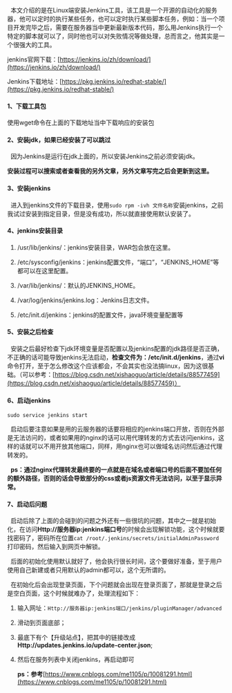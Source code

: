 &nbsp;&nbsp;本文介绍的是在Linux端安装Jenkins工具，该工具是一个开源的自动化的服务器，他可以定时的执行某些任务，也可以定时执行某些脚本任务，例如：当一个项目开发完毕之后，需要在服务器当中更新最新版本代码，那么用Jenkins执行一个特定的脚本就可以了，同时他也可以对失败情况等做处理，总而言之，他其实是一个很强大的工具。

jenkins官网下载：[https://jenkins.io/zh/download/](https://jenkins.io/zh/download/)

Jenkins下载地址：[https://pkg.jenkins.io/redhat-stable/](https://pkg.jenkins.io/redhat-stable/)

#### 1、下载工具包

使用wget命令在上面的下载地址当中下载响应的安装包

#### 2、安装jdk，如果已经安装了可以跳过

&nbsp;&nbsp;因为Jenkins是运行在jdk上面的，所以安装Jenkins之前必须安装jdk。

**安装过程可以搜索或者查看我的另外文章，另外文章写完之后会更新到这里。**

#### 3、安装jenkins

&nbsp;&nbsp;进入到jenkins文件的下载目录，使用`sudo rpm -ivh 文件名称`安装jenkins，之前我试过安装到指定目录，但是没有成功，所以就直接使用默认安装了。

#### 4、jenkins安装目录

1. /usr/lib/jenkins/：jenkins安装目录，WAR包会放在这里。

2. /etc/sysconfig/jenkins：jenkins配置文件，“端口”，“JENKINS_HOME”等都可以在这里配置。

3. /var/lib/jenkins/：默认的JENKINS_HOME。

4. /var/log/jenkins/jenkins.log：Jenkins日志文件。

5. /etc/init.d/jenkins：jenkins的配置文件，java环境变量配置等

#### 5、安装之后检查

&nbsp;&nbsp;安装之后最好检查下jdk环境变量是否配置以及jenkins配置的jdk路径是否正确，不正确的话可能导致jenkins无法启动，**检查文件为：/etc/init.d/jenkins**，通过**vi**命令打开，至于怎么修改这个应该都会，不会其实也没法搞linux，因为这很基础。（可以参考：[https://blog.csdn.net/xishaoguo/article/details/88577459](https://blog.csdn.net/xishaoguo/article/details/88577459)）

#### 6、启动jenkins

`sudo service jenkins start`

&nbsp;&nbsp;启动后要注意如果是用的云服务器的话要将相应的jenkins端口开放，否则在外部是无法访问的，或者如果用的nginx的话可以用代理转发的方式去访问jenkins，这样的话就可以不用开放其他端口，同样，用nginx也可以做域名访问然后通过代理转发的。

&nbsp;&nbsp;**ps：通过nginx代理转发最终要的一点就是在域名或者端口号的后面不要加任何的额外路径，否则的话会导致部分的css或者js资源文件无法访问，以至于显示异常。**

#### 7、启动后问题

&nbsp;&nbsp;启动后除了上面的会碰到的问题之外还有一些很坑的问题，其中之一就是初始化，在访问**Http://服务器ip:jenkins端口号**的时候会出现解锁功能，这个时候就要找密码了，密码所在位置`cat /root/.jenkins/secrets/initialAdminPassword`打印密码，然后输入到网页中解锁。

&nbsp;&nbsp;后面的初始化使用默认就好了，他会执行很长时间，这个要做好准备，至于用户使用自己新建或者只用默认的admin都可以，这个无所谓的。

&nbsp;&nbsp;在初始化后会出现登录页面，下个问题就会出现在登录页面了，那就是登录之后是空白页面，这个时候就难办了，处理流程如下：

1. 输入网址：`Http://服务器ip:jenkins端口/jenkins/pluginManager/advanced`

2. 滑动到页面底部；

3. 最底下有个【升级站点】，把其中的链接改成**Http://updates.jenkins.io/update-center.json**;

4. 然后在服务列表中关闭jenkins，再启动即可
   
   **ps：参考**[https://www.cnblogs.com/me1105/p/10081291.html](https://www.cnblogs.com/me1105/p/10081291.html)
